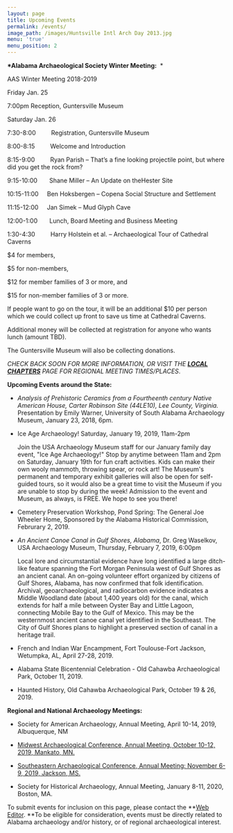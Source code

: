 ```yaml
---
layout: page
title: Upcoming Events
permalink: /events/
image_path: /images/Huntsville Intl Arch Day 2013.jpg
menu: 'true'
menu_position: 2
---
```


**\*Alabama Archaeological Society Winter Meeting:**&nbsp; \*

AAS Winter Meeting 2018-2019

Friday Jan. 25

7:00pm Reception, Guntersville Museum

Saturday Jan. 26

7:30-8:00 &nbsp; &nbsp; &nbsp; &nbsp; Registration, Guntersville Museum

8:00-8:15 &nbsp; &nbsp; &nbsp; &nbsp; Welcome and Introduction

8:15-9:00 &nbsp; &nbsp; &nbsp; &nbsp; Ryan Parish – That’s a fine looking projectile point, but where did you get the rock from?

9:15-10:00 &nbsp; &nbsp; &nbsp; Shane Miller – An Update on theHester Site

10:15-11:00 &nbsp; &nbsp; Ben Hoksbergen – Copena Social Structure and Settlement

11:15-12:00 &nbsp; &nbsp; Jan Simek – Mud Glyph Cave

12:00-1:00 &nbsp; &nbsp; &nbsp; Lunch, Board Meeting and Business Meeting

1:30-4:30 &nbsp; &nbsp; &nbsp; &nbsp; Harry Holstein et al. – Archaeological Tour of Cathedral Caverns

$4 for members,

$5 for non-members,

$12 for member families of 3 or more, and

$15 for non-member families of 3 or more.

If people want to go on the tour, it will be an additional $10 per person which we could collect up front to save us time at Cathedral Caverns.

Additional money will be collected at registration for anyone who wants lunch (amount TBD).

The Guntersville Museum will also be collecting donations.

*CHECK BACK SOON FOR MORE INFORMATION, OR VISIT THE [**LOCAL CHAPTERS**](https://alabamaarchaeology.org/local-chapters/) PAGE FOR REGIONAL MEETING TIMES/PLACES*.

**Upcoming Events around the State:**

* *Analysis of Prehistoric Ceramics from a Fourtheenth century Native American House, Carter Robinson Site (44LE10), Lee County, Virginia.*&nbsp; Presentation by Emily Warner, University of South Alabama Archaeology Museum, January 23, 2018, 6pm.
* Ice Age Archaeology! Saturday, January 19, 2019, 11am-2pm

  Join the USA Archaeology Museum staff for our January family day event, "Ice Age Archaeology!" Stop by anytime between 11am and 2pm on Saturday, January 19th for fun craft activities. Kids can make their own wooly mammoth, throwing spear, or rock art! The Museum's permanent and temporary exhibit galleries will also be open for self-guided tours, so it would also be a great time to visit the Museum if you are unable to stop by during the week! Admission to the event and Museum, as always, is FREE. We hope to see you there!

* Cemetery Preservation Workshop, Pond Spring: The General Joe Wheeler Home, Sponsored by the Alabama Historical Commission, Februrary 2, 2019.

* *An Ancient Canoe Canal in Gulf Shores, Alabama*, Dr. Greg Waselkov, USA Archaeology Museum, Thursday, February 7, 2019, 6:00pm

  Local lore and circumstantial evidence have long identified a large ditch-like feature spanning the Fort Morgan Peninsula west of Gulf Shores as an ancient canal. An on-going volunteer effort organized by citizens of Gulf Shores, Alabama, has now confirmed that folk identification. Archival, geoarchaeological, and radiocarbon evidence indicates a Middle Woodland date (about 1,400 years old) for the canal, which extends for half a mile between Oyster Bay and Little Lagoon, connecting Mobile Bay to the Gulf of Mexico. This may be the westernmost ancient canoe canal yet identified in the Southeast. The City of Gulf Shores plans to highlight a preserved section of canal in a heritage trail.

* French and Indian War Encampment, Fort Toulouse-Fort Jackson, Wetumpka, AL, April 27-28, 2019.

* Alabama State Bicentennial Celebration - Old Cahawba Archaeological Park, October 11, 2019.

* Haunted History, Old Cahawba Archaeological Park, October 19 & 26, 2019.

**Regional and National Archaeology Meetings:**

* Society for American Archaeology, Annual Meeting, April 10-14, 2019, Albuquerque, NM

* [Midwest Archaeological Conference, Annual Meeting, October 10-12, 2019, Mankato, MN.](http://www.midwestarchaeology.org/2018-NotreDame-Indiana)

* [Southeastern Archaeological Conference, Annual Meeting: November 6-9, 2019, Jackson, MS.](https://www.southeasternarchaeology.org/)

* Society for Historical Archaeology, Annual Meeting, January 8-11, 2020, Boston, MA.

To submit events for inclusion on this page, please contact the **[Web Editor](javascript:void(location.href='mailto:'+String.fromCharCode(115,105,112,101,115,46,101,114,105,99,64,103,109,97,105,108,46,99,111,109))).&nbsp;**To be eligible for consideration, events must be directly related to Alabama archaeology and/or history, or of regional archaeological interest.